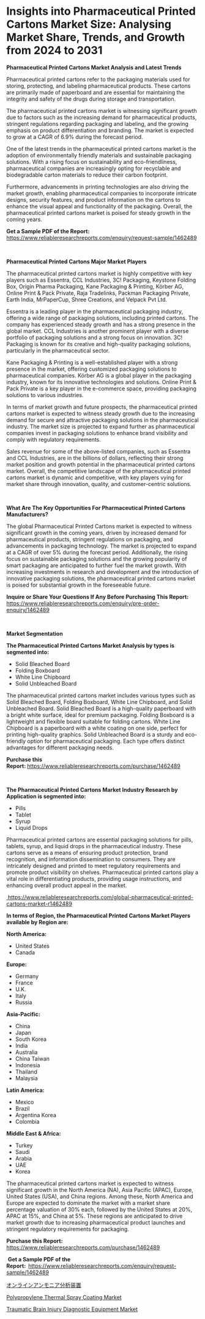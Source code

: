 <p><h1>Insights into Pharmaceutical Printed Cartons Market Size: Analysing Market Share, Trends, and Growth from 2024 to 2031</h1></p><p><strong>Pharmaceutical Printed Cartons Market Analysis and Latest Trends</strong></p>
<p><p>Pharmaceutical printed cartons refer to the packaging materials used for storing, protecting, and labeling pharmaceutical products. These cartons are primarily made of paperboard and are essential for maintaining the integrity and safety of the drugs during storage and transportation.</p><p>The pharmaceutical printed cartons market is witnessing significant growth due to factors such as the increasing demand for pharmaceutical products, stringent regulations regarding packaging and labeling, and the growing emphasis on product differentiation and branding. The market is expected to grow at a CAGR of 6.9% during the forecast period.</p><p>One of the latest trends in the pharmaceutical printed cartons market is the adoption of environmentally friendly materials and sustainable packaging solutions. With a rising focus on sustainability and eco-friendliness, pharmaceutical companies are increasingly opting for recyclable and biodegradable carton materials to reduce their carbon footprint.</p><p>Furthermore, advancements in printing technologies are also driving the market growth, enabling pharmaceutical companies to incorporate intricate designs, security features, and product information on the cartons to enhance the visual appeal and functionality of the packaging. Overall, the pharmaceutical printed cartons market is poised for steady growth in the coming years.</p></p>
<p><strong>Get a Sample PDF of the Report:&nbsp;</strong> <a href="https://www.reliableresearchreports.com/enquiry/request-sample/1462489">https://www.reliableresearchreports.com/enquiry/request-sample/1462489</a></p>
<p>&nbsp;</p>
<p><strong>Pharmaceutical Printed Cartons Major Market Players</strong></p>
<p><p>The pharmaceutical printed cartons market is highly competitive with key players such as Essentra, CCL Industries, 3C! Packaging, Keystone Folding Box, Origin Pharma Packaging, Kane Packaging & Printing, Körber AG, Online Print & Pack Private, Raja Tradelinks, Packman Packaging Private, Earth India, MrPaperCup, Shree Creations, and Velpack Pvt Ltd.</p><p>Essentra is a leading player in the pharmaceutical packaging industry, offering a wide range of packaging solutions, including printed cartons. The company has experienced steady growth and has a strong presence in the global market. CCL Industries is another prominent player with a diverse portfolio of packaging solutions and a strong focus on innovation. 3C! Packaging is known for its creative and high-quality packaging solutions, particularly in the pharmaceutical sector.</p><p>Kane Packaging & Printing is a well-established player with a strong presence in the market, offering customized packaging solutions to pharmaceutical companies. Körber AG is a global player in the packaging industry, known for its innovative technologies and solutions. Online Print & Pack Private is a key player in the e-commerce space, providing packaging solutions to various industries.</p><p>In terms of market growth and future prospects, the pharmaceutical printed cartons market is expected to witness steady growth due to the increasing demand for secure and attractive packaging solutions in the pharmaceutical industry. The market size is projected to expand further as pharmaceutical companies invest in packaging solutions to enhance brand visibility and comply with regulatory requirements.</p><p>Sales revenue for some of the above-listed companies, such as Essentra and CCL Industries, are in the billions of dollars, reflecting their strong market position and growth potential in the pharmaceutical printed cartons market. Overall, the competitive landscape of the pharmaceutical printed cartons market is dynamic and competitive, with key players vying for market share through innovation, quality, and customer-centric solutions.</p></p>
<p>&nbsp;</p>
<p><strong>What Are The Key Opportunities For Pharmaceutical Printed Cartons Manufacturers?</strong></p>
<p><p>The global Pharmaceutical Printed Cartons market is expected to witness significant growth in the coming years, driven by increased demand for pharmaceutical products, stringent regulations on packaging, and advancements in packaging technology. The market is projected to expand at a CAGR of over 5% during the forecast period. Additionally, the rising focus on sustainable packaging solutions and the growing popularity of smart packaging are anticipated to further fuel the market growth. With increasing investments in research and development and the introduction of innovative packaging solutions, the pharmaceutical printed cartons market is poised for substantial growth in the foreseeable future.</p></p>
<p><strong>Inquire or Share Your Questions If Any Before Purchasing This Report:</strong> <a href="https://www.reliableresearchreports.com/enquiry/pre-order-enquiry/1462489">https://www.reliableresearchreports.com/enquiry/pre-order-enquiry/1462489</a></p>
<p>&nbsp;</p>
<p><strong>Market Segmentation</strong></p>
<p><strong>The Pharmaceutical Printed Cartons Market Analysis by types is segmented into:</strong></p>
<p><ul><li>Solid Bleached Board</li><li>Folding Boxboard</li><li>White Line Chipboard</li><li>Solid Unbleached Board</li></ul></p>
<p><p>The pharmaceutical printed cartons market includes various types such as Solid Bleached Board, Folding Boxboard, White Line Chipboard, and Solid Unbleached Board. Solid Bleached Board is a high-quality paperboard with a bright white surface, ideal for premium packaging. Folding Boxboard is a lightweight and flexible board suitable for folding cartons. White Line Chipboard is a paperboard with a white coating on one side, perfect for printing high-quality graphics. Solid Unbleached Board is a sturdy and eco-friendly option for pharmaceutical packaging. Each type offers distinct advantages for different packaging needs.</p></p>
<p><strong>Purchase this Report:&nbsp;</strong><a href="https://www.reliableresearchreports.com/purchase/1462489">https://www.reliableresearchreports.com/purchase/1462489</a></p>
<p>&nbsp;</p>
<p><strong>The Pharmaceutical Printed Cartons Market Industry Research by Application is segmented into:</strong></p>
<p><ul><li>Pills</li><li>Tablet</li><li>Syrup</li><li>Liquid Drops</li></ul></p>
<p><p>Pharmaceutical printed cartons are essential packaging solutions for pills, tablets, syrup, and liquid drops in the pharmaceutical industry. These cartons serve as a means of ensuring product protection, brand recognition, and information dissemination to consumers. They are intricately designed and printed to meet regulatory requirements and promote product visibility on shelves. Pharmaceutical printed cartons play a vital role in differentiating products, providing usage instructions, and enhancing overall product appeal in the market.</p></p>
<p><a href="https://www.reliableresearchreports.com/global-pharmaceutical-printed-cartons-market-r1462489">&nbsp;https://www.reliableresearchreports.com/global-pharmaceutical-printed-cartons-market-r1462489</a></p>
<p><strong>In terms of Region, the Pharmaceutical Printed Cartons Market Players available by Region are:</strong></p>
<p>
    <p> <strong> North America: </strong>
        <ul>
            <li>United States</li>
            <li>Canada</li>
        </ul>
        </p> 
    <p> <strong> Europe: </strong>
        <ul>
            <li>Germany</li>
            <li>France</li>
            <li>U.K.</li>
            <li>Italy</li>
            <li>Russia</li>
        </ul>
        </p> 
    <p> <strong> Asia-Pacific: </strong>
        <ul>
            <li>China</li>
            <li>Japan</li>
            <li>South Korea</li>
            <li>India</li>
            <li>Australia</li>
            <li>China Taiwan</li>
            <li>Indonesia</li>
            <li>Thailand</li>
            <li>Malaysia</li>
        </ul>
        </p> 
    <p> <strong> Latin America: </strong>
        <ul>
            <li>Mexico</li>
            <li>Brazil</li>
            <li>Argentina Korea</li>
            <li>Colombia</li>
        </ul>
        </p> 
    <p> <strong> Middle East & Africa: </strong>
        <ul>
            <li>Turkey</li>
            <li>Saudi</li>
            <li>Arabia</li>
            <li>UAE</li>
            <li>Korea</li>
        </ul>
    </p>
    </p>
<p><p>The pharmaceutical printed cartons market is expected to witness significant growth in the North America (NA), Asia Pacific (APAC), Europe, United States (USA), and China regions. Among these, North America and Europe are expected to dominate the market with a market share percentage valuation of 30% each, followed by the United States at 20%, APAC at 15%, and China at 5%. These regions are anticipated to drive market growth due to increasing pharmaceutical product launches and stringent regulatory requirements for packaging.</p></p>
<p><strong>Purchase this Report: </strong><a href="https://www.reliableresearchreports.com/purchase/1462489">https://www.reliableresearchreports.com/purchase/1462489</a></p>
<p>&nbsp;<strong>Get a Sample PDF of the Report:&nbsp;&nbsp;</strong><a href="https://www.reliableresearchreports.com/enquiry/request-sample/1462489">https://www.reliableresearchreports.com/enquiry/request-sample/1462489</a></p>
<p><strong></strong></p>
<p><p><a href="https://github.com/Alenaieme/Market-Research-Report-List-1/blob/main/632414557889.md">オンラインアンモニア分析装置</a></p><p><a href="https://www.linkedin.com/pulse/polypropylene-thermal-spray-coating-market-trends-forecast-icznc">Polypropylene Thermal Spray Coating Market</a></p><p><a href="https://www.linkedin.com/pulse/traumatic-brain-injury-diagnostic-equipment-market-insights-cagr-zhmde">Traumatic Brain Injury Diagnostic Equipment Market</a></p></p>